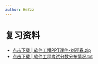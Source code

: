 ```yaml
---
author: HeZzz
---
```


# 复习资料

- [点击下载 | 软件工程PPT课件-刘迎春.zip](https://cs-speedrun.github.io/documents/%E8%BD%AF%E4%BB%B6%E5%B7%A5%E7%A8%8B/%E5%A4%8D%E4%B9%A0%E8%B5%84%E6%96%99/%E8%BD%AF%E4%BB%B6%E5%B7%A5%E7%A8%8BPPT%E8%AF%BE%E4%BB%B6-%E5%88%98%E8%BF%8E%E6%98%A5.zip)
- [点击下载 | 软件工程考试分数分布情况.txt](https://cs-speedrun.github.io/documents/%E8%BD%AF%E4%BB%B6%E5%B7%A5%E7%A8%8B/%E5%A4%8D%E4%B9%A0%E8%B5%84%E6%96%99/%E8%BD%AF%E4%BB%B6%E5%B7%A5%E7%A8%8B%E8%80%83%E8%AF%95%E5%88%86%E6%95%B0%E5%88%86%E5%B8%83%E6%83%85%E5%86%B5.txt)